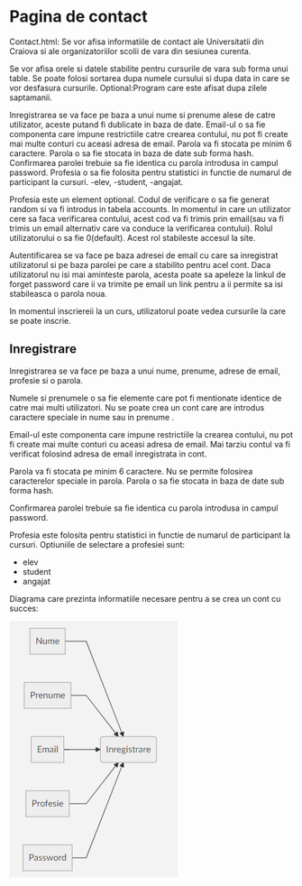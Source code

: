 # Pagina de contact

Contact.html: Se vor afisa informatiile de contact ale Universitatii din Craiova si ale organizatoriilor scolii de vara din sesiunea curenta.

Se vor afisa orele si datele stabilite pentru cursurile de vara sub forma unui table. Se poate folosi sortarea dupa numele cursului si dupa data in care se vor desfasura cursurile. Optional:Program care este afisat dupa zilele saptamanii.

Inregistrarea se va face pe baza a unui nume si prenume alese de catre utilizator, aceste putand fi dublicate in baza de date. Email-ul o sa fie componenta care impune restrictiile catre crearea contului, nu pot fi create mai multe conturi cu aceasi adresa de email. Parola va fi stocata pe minim 6 caractere. Parola o sa fie stocata in baza de date sub forma hash. Confirmarea parolei trebuie sa fie identica cu parola introdusa in campul password. Profesia o sa fie folosita pentru statistici in functie de numarul de participant la cursuri. -elev, -student, -angajat.

Profesia este un element optional. Codul de verificare o sa fie generat random si va fi introdus in tabela accounts. In momentul in care un utilizator cere sa faca verificarea contului, acest cod va fi trimis prin email(sau va fi trimis un email alternativ care va conduce la verificarea contului). Rolul utilizatorului o sa fie 0(default). Acest rol stabileste accesul la site.

Autentificarea se va face pe baza adresei de email cu care sa inregistrat utilizatorul si pe baza parolei pe care a stabilito pentru acel cont. Daca utilizatorul nu isi mai aminteste parola, acesta poate sa apeleze la linkul de forget password care ii va trimite pe email un link pentru a ii permite sa isi stabileasca o parola noua.

In momentul inscriereii la un curs, utilizatorul poate vedea cursurile la care se poate inscrie.

## Inregistrare



Inregistrarea se va face pe baza a unui nume, prenume, adrese de email, profesie si o parola.

Numele si prenumele o sa fie elemente care pot fi mentionate identice de catre mai multi utilizatori. Nu se poate crea un cont care are introdus caractere speciale in nume sau in prenume .

Email-ul este componenta care impune restrictiile la crearea contului, nu pot fi create mai multe conturi cu aceasi adresa de email. Mai tarziu contul va fi verificat folosind adresa de email inregistrata in cont.

Parola va fi stocata pe minim 6 caractere. Nu se permite folosirea caracterelor speciale in parola. Parola o sa fie stocata in baza de date sub forma hash.

Confirmarea parolei trebuie sa fie identica cu parola introdusa in campul password.

Profesia este folosita pentru statistici in functie de numarul de participant la cursuri. Optiuniile de selectare a profesiei sunt:
* elev
* student
* angajat

Diagrama care prezinta informatiile necesare pentru a se crea un cont cu succes:

![alt text](https://github.com/karmatime/summer-school/blob/master/Register.png "Logo Title Text 1")
